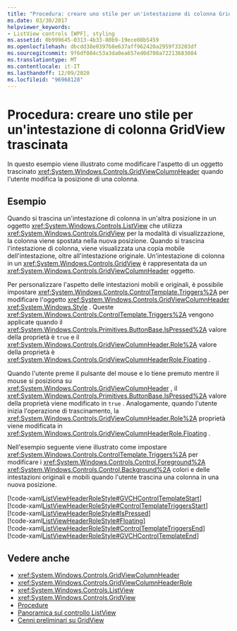 ```yaml
---
title: "Procedura: creare uno stile per un'intestazione di colonna GridView trascinata"
ms.date: 03/30/2017
helpviewer_keywords:
- ListView controls [WPF], styling
ms.assetid: 0b999645-0313-4b33-80b9-19ece08b5459
ms.openlocfilehash: dbcdd38e0397b8e637aff962420a2959f33203df
ms.sourcegitcommit: 9f6df084c53a3da0ea657ed0d708a72213683084
ms.translationtype: MT
ms.contentlocale: it-IT
ms.lasthandoff: 12/09/2020
ms.locfileid: "96968128"
---
```

# <a name="how-to-create-a-style-for-a-dragged-gridview-column-header"></a>Procedura: creare uno stile per un'intestazione di colonna GridView trascinata
In questo esempio viene illustrato come modificare l'aspetto di un oggetto trascinato <xref:System.Windows.Controls.GridViewColumnHeader> quando l'utente modifica la posizione di una colonna.  
  
## <a name="example"></a>Esempio  
 Quando si trascina un'intestazione di colonna in un'altra posizione in un oggetto <xref:System.Windows.Controls.ListView> che utilizza <xref:System.Windows.Controls.GridView> per la modalità di visualizzazione, la colonna viene spostata nella nuova posizione. Quando si trascina l'intestazione di colonna, viene visualizzata una copia mobile dell'intestazione, oltre all'intestazione originale. Un'intestazione di colonna in un <xref:System.Windows.Controls.GridView> è rappresentata da un <xref:System.Windows.Controls.GridViewColumnHeader> oggetto.  
  
 Per personalizzare l'aspetto delle intestazioni mobili e originali, è possibile impostare <xref:System.Windows.Controls.ControlTemplate.Triggers%2A> per modificare l'oggetto <xref:System.Windows.Controls.GridViewColumnHeader> <xref:System.Windows.Style> . Queste <xref:System.Windows.Controls.ControlTemplate.Triggers%2A> vengono applicate quando il <xref:System.Windows.Controls.Primitives.ButtonBase.IsPressed%2A> valore della proprietà è `true` e il <xref:System.Windows.Controls.GridViewColumnHeader.Role%2A> valore della proprietà è <xref:System.Windows.Controls.GridViewColumnHeaderRole.Floating> .  
  
 Quando l'utente preme il pulsante del mouse e lo tiene premuto mentre il mouse si posiziona su <xref:System.Windows.Controls.GridViewColumnHeader> , il <xref:System.Windows.Controls.Primitives.ButtonBase.IsPressed%2A> valore della proprietà viene modificato in `true` . Analogamente, quando l'utente inizia l'operazione di trascinamento, la <xref:System.Windows.Controls.GridViewColumnHeader.Role%2A> proprietà viene modificata in <xref:System.Windows.Controls.GridViewColumnHeaderRole.Floating> .  
  
 Nell'esempio seguente viene illustrato come impostare <xref:System.Windows.Controls.ControlTemplate.Triggers%2A> per modificare i <xref:System.Windows.Controls.Control.Foreground%2A> <xref:System.Windows.Controls.Control.Background%2A> colori e delle intestazioni originali e mobili quando l'utente trascina una colonna in una nuova posizione.  
  
 [!code-xaml[ListViewHeaderRoleStyle#GVCHControlTemplateStart](~/samples/snippets/csharp/VS_Snippets_Wpf/ListViewHeaderRoleStyle/CS/Window1.xaml#gvchcontroltemplatestart)]  
[!code-xaml[ListViewHeaderRoleStyle#ControlTemplateTriggersStart](~/samples/snippets/csharp/VS_Snippets_Wpf/ListViewHeaderRoleStyle/CS/Window1.xaml#controltemplatetriggersstart)]  
[!code-xaml[ListViewHeaderRoleStyle#IsPressed](~/samples/snippets/csharp/VS_Snippets_Wpf/ListViewHeaderRoleStyle/CS/Window1.xaml#ispressed)]  
[!code-xaml[ListViewHeaderRoleStyle#Floating](~/samples/snippets/csharp/VS_Snippets_Wpf/ListViewHeaderRoleStyle/CS/Window1.xaml#floating)]  
[!code-xaml[ListViewHeaderRoleStyle#ControlTemplateTriggersEnd](~/samples/snippets/csharp/VS_Snippets_Wpf/ListViewHeaderRoleStyle/CS/Window1.xaml#controltemplatetriggersend)]  
[!code-xaml[ListViewHeaderRoleStyle#GVCHControlTemplateEnd](~/samples/snippets/csharp/VS_Snippets_Wpf/ListViewHeaderRoleStyle/CS/Window1.xaml#gvchcontroltemplateend)]  
  
## <a name="see-also"></a>Vedere anche

- <xref:System.Windows.Controls.GridViewColumnHeader>
- <xref:System.Windows.Controls.GridViewColumnHeaderRole>
- <xref:System.Windows.Controls.ListView>
- <xref:System.Windows.Controls.GridView>
- [Procedure](listview-how-to-topics.md)
- [Panoramica sul controllo ListView](listview-overview.md)
- [Cenni preliminari su GridView](gridview-overview.md)
